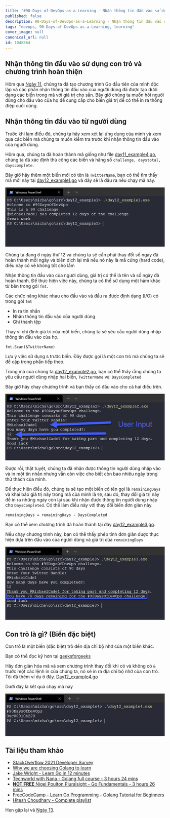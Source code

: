 ```yaml
---
title: "#90-Days-of-DevOps-as-a-Learning - Nhận thông tin đầu vào sử dụng con trỏ và chương trình hoàn thiện - Ngày 12"
published: false
description: 90-Days-of-DevOps-as-a-Learning - Nhận thông tin đầu vào sử dụng con trỏ và chương trình hoàn thiện
tags: "devops, 90-Days-of-DevOps-as-a-Learning, learning"
cover_image: null
canonical_url: null
id: 1048864
---
```


## Nhận thông tin đầu vào sử dụng con trỏ và chương trình hoàn thiện

Hôm qua [Ngày 11](day11.md), chúng ta đã tạo chương trình Go đầu tiên của mình độc lập và các phần nhận thông tin đầu vào của người dùng đã được tạo dưới dạng các biến trong mã với giá trị cho sẵn. Bây giờ chúng ta muốn hỏi người dùng cho đầu vào của họ để cung cấp cho biến giá trị để có thể in ra thông điệp cuối cùng.

## Nhận thông tin đầu vào từ người dùng

Trước khi làm điều đó, chúng ta hãy xem xét lại ứng dụng của mình và xem qua các biến mà chúng ta muốn kiểm tra trước khi nhận thông tin đầu vào của người dùng.

Hôm qua, chúng ta đã hoàn thành mã giống như file [day11_example4.go](../../Days/Go/day11_example4.go), chúng ta đã xác định thủ công các biến và hằng số `challenge, daystotal, dayscomplete`.

Bây giờ hãy thêm một biến mới có tên là `TwitterName`, bạn có thể tìm thấy mã mới này tại [day12_example1.go](../../Days/Go/day12_example1.go) và đây sẽ là đầu ra nếu chạy mã này.

![](../../Days/Images/Day12_Go1.png)

Chúng ta đang ở ngày thứ 12 và chúng ta sẽ cần phải thay đổi số ngày đã hoàn thành mỗi ngày và biên dịch lại mã nếu nó này là mã cứng (hard code), điều này có vẻ không tốt cho lắm

Nhận thông tin đầu vào của người dùng, giá trị có thể là tên và số ngày đã hoàn thành. Để thực hiện việc này, chúng ta có thể sử dụng một hàm khác từ bên trong gói `fmt`.

Các chức năng khác nhau cho đầu vào và đầu ra được định dạng (I/O) có trong gói `fmt`

- In ra tin nhắn
- Nhận thông tin đầu vào của người dùng
- Ghi thành tệp

Thay vì chỉ định giá trị của một biến, chúng ta sẽ yêu cầu người dùng nhập thông tin đầu vào của họ.

```
fmt.Scan(&TwitterName)
```

Lưu ý việc sử dụng `&` trước biến. Đây được gọi là một con trỏ mà chúng ta sẽ đề cập trong phần tiếp theo.

Trong mã của chúng ta [day12_example2.go](../../Days/Go/day12_example2.go), bạn có thể thấy rằng chúng ta yêu cầu người dùng nhập hai biến, `TwitterName` và` DaysCompleted`

Bây giờ hãy chạy chương trình và bạn thấy có đầu vào cho cả hai điều trên.

![](../../Days/Images/Day12_Go2.png)

Được rồi, thật tuyệt, chúng ta đã nhận được thông tin người dùng nhập vào và in một tin nhắn nhưng vẫn còn việc cho biết còn bao nhiêu ngày trong thử thách của mình.

Để thực hiện điều đó, chúng ta sẽ tạo một biến có tên gọi là `remainingDays` và khai báo giá trị này trong mã của mình là `90`, sau đó, thay đổi giá trị này để in ra những ngày còn lại sau khi nhận được thông tin người dùng nhập cho `DaysCompleted`. Có thể làm điều này với thay đổi biến đơn giản này.

```
remainingDays = remainingDays - DaysCompleted
```

Bạn có thể xem chương trình đã hoàn thành tại đây [day12_example3.go](../../Days/Go/day12_example3.go).

Nếu chạy chương trình này, bạn có thể thấy phép tính đơn giản được thực hiện dựa trên đầu vào của người dùng và giá trị của `remainingDays`

![](../../Days/Images/Day12_Go3.png)

## Con trỏ là gì? (Biến đặc biệt)

Con trỏ là một biến (đặc biệt) trỏ đến địa chỉ bộ nhớ của một biến khác.

Bạn có thể đọc kỹ hơn tại [geeksforgeeks](https://www.geeksforgeeks.org/pointers-in-golang/)

Hãy đơn giản hóa mã và xem chương trình thay đổi khi có và không có `&` trước một các lệnh in của chúng ta, nó sẽ in ra địa chỉ bộ nhớ của con trỏ. Tôi đã thêm ví dụ ở đây. [Day12_example4.go](../../Days/Go/day12_example4.go)

Dưới đây là kết quả chạy mã này

![](../../Days/Images/Day12_Go4.png)

## Tài liệu tham khảo

- [StackOverflow 2021 Developer Survey](https://insights.stackoverflow.com/survey/2021)
- [Why we are choosing Golang to learn](https://www.youtube.com/watch?v=7pLqIIAqZD4&t=9s)
- [Jake Wright - Learn Go in 12 minutes](https://www.youtube.com/watch?v=C8LgvuEBraI&t=312s)
- [Techworld with Nana - Golang full course - 3 hours 24 mins](https://www.youtube.com/watch?v=yyUHQIec83I)
- [**NOT FREE** Nigel Poulton Pluralsight - Go Fundamentals - 3 hours 26 mins](https://www.pluralsight.com/courses/go-fundamentals)
- [FreeCodeCamp - Learn Go Programming - Golang Tutorial for Beginners](https://www.youtube.com/watch?v=YS4e4q9oBaU&t=1025s)
- [Hitesh Choudhary - Complete playlist](https://www.youtube.com/playlist?list=PLRAV69dS1uWSR89FRQGZ6q9BR2b44Tr9N)

Hẹn gặp lại và [Ngày 13](day13.md).
